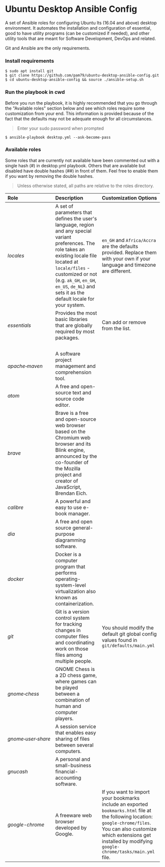 # Ubuntu Desktop Ansible Config
A set of Ansible roles for configuring Ubuntu lts (16.04 and above) desktop environment. It automates the installation and configuration of essential, good to have utility programs (can be customized if needed), and other utility tools that are meant for Software Development, DevOps and related.                                              

Git and Ansible are the only requirements.

### Install requirements
    $ sudo apt install git
    $ git clone https://github.com/pam79/ubuntu-desktop-ansible-config.git
    $ cd ubuntu-desktop-ansible-config && source ./ansible-setup.sh

### Run the playbook in cwd
Before you run the playbook, it is highly recommended that you go through the "Available roles" section below and see which roles require some customization from your end. This information is provided because of the fact that the defaults may not be adequate enough for all circumstances.

>Enter your sudo password when prompted

    $ ansible-playbook desktop.yml --ask-become-pass

### Available roles
Some roles that are currently not available have been commented out with a single hash (#) in desktop.yml playbook. Others that are available but disabled have double hashes (##) in front of them. Feel free to enable them if you want by removing the double hashes.           

>Unless otherwise stated, all paths are relative to the roles directory.

Role                    | Description                 | Customization Options      
:---------------------- | :-------------------------- | :----------------------
_locales_ | A set of parameters that defines the user's language, region and any special variant preferences. The role takes an existing locale file located at `locale/files` - customized or not (e.g. `ak_GH`, `en_GH`, `en_US`, `de_NL`) and sets it as the default locale for your system. | `en_GH` and `Africa/Accra` are the defaults provided. Replace them with your own if your language and timezone are different.
_essentials_ | Provides the most basic libraries that are globally required by most packages. | Can add or remove from the list.
|<br />|
_apache&#x2011;maven_ | A software project management and comprehension tool.
_atom_ | A free and open-source text and source code editor.
_brave_ | Brave is a free and open-source web browser based on the Chromium web browser and its Blink engine, announced by the co-founder of the Mozilla project and creator of JavaScript, Brendan Eich.
_calibre_ | A powerful and easy to use e-book manager.
_dia_ | A free and open source general-purpose diagramming software.
_docker_ | Docker is a computer program that performs operating-system-level virtualization also known as containerization.
_git_ | Git is a version control system for tracking changes in computer files and coordinating work on those files among multiple people. | You should modify the default git global config values found in `git/defaults/main.yml`
_gnome&#x2011;chess_ | GNOME Chess is a 2D chess game, where games can be played between a combination of human and computer players.
_gnome&#x2011;user&#x2011;share_ | A session service that enables easy sharing of files between several computers.
_gnucash_ | A personal and small-business financial-accounting software.
_google-chrome_ | A freeware web browser developed by Google. | If you want to import your bookmarks include an exported `bookmarks.html` file at the following location: `google-chrome/files`. You can also customize which extensions get installed by modifying `google-chrome/tasks/main.yml` file.

